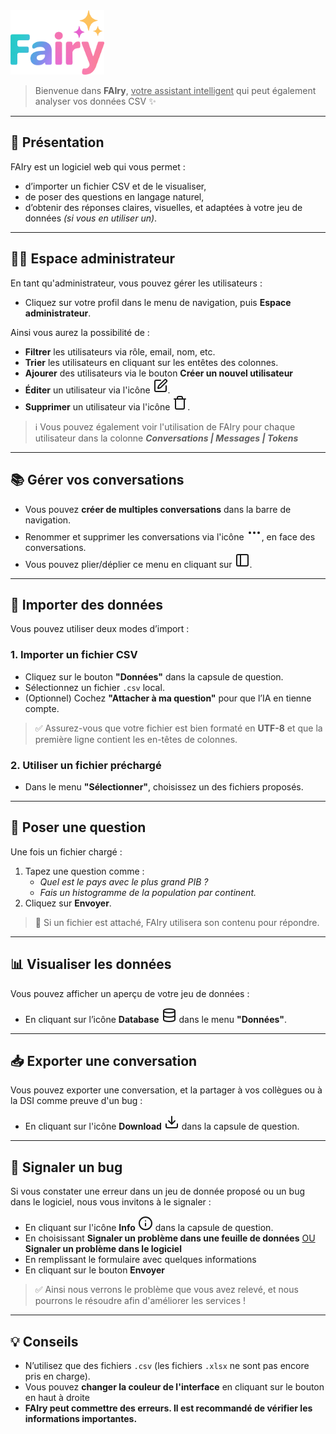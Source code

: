 <img src="../../src/logo.png" alt="Logo" width="150" />

> Bienvenue dans **FAIry**, <u>votre assistant intelligent</u> qui peut également analyser vos données CSV ✨

---

## 🚀 Présentation

FAIry est un logiciel web qui vous permet :
- d’importer un fichier CSV et de le visualiser,
- de poser des questions en langage naturel,
- d’obtenir des réponses claires, visuelles, et adaptées à votre jeu de données *(si vous en utiliser un)*.

---

## 👨‍💻 Espace administrateur

En tant qu'administrateur, vous pouvez gérer les utilisateurs :
- Cliquez sur votre profil dans le menu de navigation, puis **Espace administrateur**.

Ainsi vous aurez la possibilité de :
- **Filtrer** les utilisateurs via rôle, email, nom, etc.
- **Trier** les utilisateurs en cliquant sur les entêtes des colonnes.
- **Ajourer** des utilisateurs via le bouton **Créer un nouvel utilisateur**
- **Éditer** un utilisateur via l'icône <svg xmlns="http://www.w3.org/2000/svg" width="24" height="24" viewBox="0 0 24 24" fill="none" stroke="currentColor" stroke-width="2" stroke-linecap="round" stroke-linejoin="round" class="lucide lucide-square-pen-icon lucide-square-pen"><path d="M12 3H5a2 2 0 0 0-2 2v14a2 2 0 0 0 2 2h14a2 2 0 0 0 2-2v-7"/><path d="M18.375 2.625a1 1 0 0 1 3 3l-9.013 9.014a2 2 0 0 1-.853.505l-2.873.84a.5.5 0 0 1-.62-.62l.84-2.873a2 2 0 0 1 .506-.852z"/></svg>.
- **Supprimer** un utilisateur via l'icône <svg xmlns="http://www.w3.org/2000/svg" width="24" height="24" viewBox="0 0 24 24" fill="none" stroke="currentColor" stroke-width="2" stroke-linecap="round" stroke-linejoin="round" class="lucide lucide-trash-icon lucide-trash"><path d="M19 6v14a2 2 0 0 1-2 2H7a2 2 0 0 1-2-2V6"/><path d="M3 6h18"/><path d="M8 6V4a2 2 0 0 1 2-2h4a2 2 0 0 1 2 2v2"/></svg>.

> ℹ️ Vous pouvez également voir l'utilisation de FAIry pour chaque utilisateur dans la colonne ***Conversations | Messages | Tokens***

---

## 📚 Gérer vos conversations

- Vous pouvez **créer de multiples conversations** dans la barre de navigation.
- Renommer et supprimer les conversations via l'icône <svg xmlns="http://www.w3.org/2000/svg" width="24" height="24" viewBox="0 0 24 24" fill="none" stroke="currentColor" stroke-width="2" stroke-linecap="round" stroke-linejoin="round" class="lucide lucide-ellipsis-icon lucide-ellipsis"><circle cx="12" cy="12" r="1"/><circle cx="19" cy="12" r="1"/><circle cx="5" cy="12" r="1"/></svg>, en face des conversations.
- Vous pouvez plier/déplier ce menu en cliquant sur <svg xmlns="http://www.w3.org/2000/svg" width="24" height="24" viewBox="0 0 24 24" fill="none" stroke="currentColor" stroke-width="2" stroke-linecap="round" stroke-linejoin="round" class="lucide lucide-panel-left-icon lucide-panel-left"><rect width="18" height="18" x="3" y="3" rx="2"/><path d="M9 3v18"/></svg>.

---

## 📂 Importer des données

Vous pouvez utiliser deux modes d’import :

### 1. **Importer un fichier CSV**
- Cliquez sur le bouton **"Données"** dans la capsule de question.
- Sélectionnez un fichier `.csv` local.
- (Optionnel) Cochez **"Attacher à ma question"** pour que l’IA en tienne compte.

> ✅ Assurez-vous que votre fichier est bien formaté en **UTF-8** et que la première ligne contient les en-têtes de colonnes.

### 2. **Utiliser un fichier préchargé**
- Dans le menu **"Sélectionner"**, choisissez un des fichiers proposés.

---

## 💬 Poser une question

Une fois un fichier chargé :
1. Tapez une question comme :
   - *Quel est le pays avec le plus grand PIB ?*
   - *Fais un histogramme de la population par continent.*
2. Cliquez sur **Envoyer**.

> 🧠 Si un fichier est attaché, FAIry utilisera son contenu pour répondre.

---

## 📊 Visualiser les données

Vous pouvez afficher un aperçu de votre jeu de données :
- En cliquant sur l’icône **Database** <svg xmlns="http://www.w3.org/2000/svg" width="24" height="24" viewBox="0 0 24 24" fill="none" stroke="currentColor" stroke-width="2" stroke-linecap="round" stroke-linejoin="round" class="lucide lucide-database-icon lucide-database"><ellipse cx="12" cy="5" rx="9" ry="3"/><path d="M3 5V19A9 3 0 0 0 21 19V5"/><path d="M3 12A9 3 0 0 0 21 12"/></svg>  dans le menu **"Données"**.

---

## 📥 Exporter une conversation

Vous pouvez exporter une conversation, et la partager à vos collègues ou à la DSI comme preuve d'un bug :
- En cliquant sur l'icône **Download** <svg xmlns="http://www.w3.org/2000/svg" width="24" height="24" viewBox="0 0 24 24" fill="none" stroke="currentColor" stroke-width="2" stroke-linecap="round" stroke-linejoin="round" class="lucide lucide-download-icon lucide-download"><path d="M12 15V3"/><path d="M21 15v4a2 2 0 0 1-2 2H5a2 2 0 0 1-2-2v-4"/><path d="m7 10 5 5 5-5"/></svg> dans la capsule de question.

---

## 🦟 Signaler un bug

Si vous constater une erreur dans un jeu de donnée proposé ou un bug dans le logiciel, nous vous invitons à le signaler :
- En cliquant sur l'icône **Info** <svg xmlns="http://www.w3.org/2000/svg" width="24" height="24" viewBox="0 0 24 24" fill="none" stroke="currentColor" stroke-width="2" stroke-linecap="round" stroke-linejoin="round" class="lucide lucide-info-icon lucide-info"><circle cx="12" cy="12" r="10"/><path d="M12 16v-4"/><path d="M12 8h.01"/></svg> dans la capsule de question.
- En choisissant **Signaler un problème dans une feuille de données** <u>OU</u> **Signaler un problème dans le logiciel**
- En remplissant le formulaire avec quelques informations
- En cliquant sur le bouton **Envoyer**
> ✅ Ainsi nous verrons le problème que vous avez relevé, et nous pourrons le résoudre afin d'améliorer les services !

---

## 💡 Conseils

- N’utilisez que des fichiers `.csv` (les fichiers `.xlsx` ne sont pas encore pris en charge).
- Vous pouvez **changer la couleur de l'interface** en cliquant sur le bouton en haut à droite
- **FAIry peut commettre des erreurs. Il est recommandé de vérifier les informations importantes.**